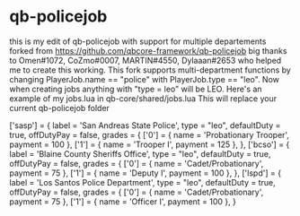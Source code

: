 # qb-policejob
this is my edit of qb-policejob with support for multiple departements forked from https://github.com/qbcore-framework/qb-policejob
big thanks to Omen#1072, CoZmo#0007, MARTIN#4550, Dylaaan#2653 who helped me to create this working. This fork supports multi-department functions by changing PlayerJob.name == "police" with PlayerJob.type == "leo". Now when creating jobs anything with "type = leo" will be LEO. Here's an example of my jobs.lua in qb-core/shared/jobs.lua This will replace your current qb-policejob folder

['sasp'] = {
		label = 'San Andreas State Police',
        	type = "leo",
		defaultDuty = true,
		offDutyPay = false,
		grades = {
            ['0'] = {
                name = 'Probationary Trooper',
                payment = 100
            },
		['1'] = {
                name = 'Trooper I',
                payment = 125
            },
	},
	['bcso'] = {
		label = 'Blaine County Sheriffs Office',
        	type = "leo",
		defaultDuty = true,
		offDutyPay = false,
		grades = {
            ['0'] = {
                name = 'Cadet/Probationary',
                payment = 75
            },
		['1'] = {
                name = 'Deputy I',
                payment = 100
            },
	},
	['lspd'] = {
		label = 'Los Santos Police Department',
        	type = "leo",
		defaultDuty = true,
		offDutyPay = false,
		grades = {
            ['0'] = {
                name = 'Cadet/Probationary',
                payment = 75
            },
		['1'] = {
                name = 'Officer I',
                payment = 100
        },
}
